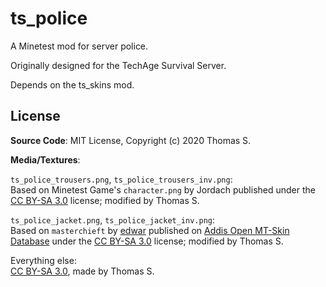 # ts_police

A Minetest mod for server police.

Originally designed for the TechAge Survival Server.

Depends on the ts_skins mod.

## License

**Source Code**: MIT License, Copyright (c) 2020 Thomas S.

**Media/Textures**:

`ts_police_trousers.png`, `ts_police_trousers_inv.png`:  
Based on Minetest Game's `character.png` by Jordach published under the [CC BY-SA 3.0](https://creativecommons.org/licenses/by-sa/3.0/) license; modified by Thomas S.

`ts_police_jacket.png`, `ts_police_jacket_inv.png`:  
Based on `masterchieft` by [edwar](http://minetest.fensta.bplaced.net/#author=edwar) published on [Addis Open MT-Skin Database](http://minetest.fensta.bplaced.net/#name=masterchieft) under the [CC BY-SA 3.0](https://creativecommons.org/licenses/by-sa/3.0/) license; modified by Thomas S.

Everything else:  
[CC BY-SA 3.0](https://creativecommons.org/licenses/by-sa/3.0/), made by Thomas S.
